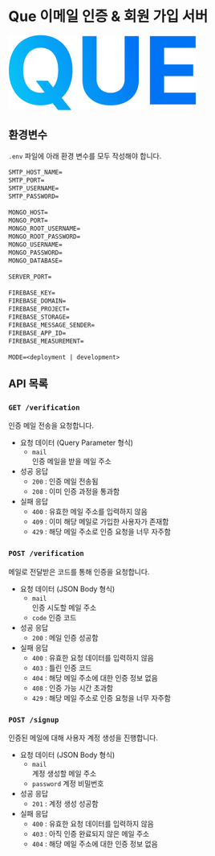# Que 이메일 인증 & 회원 가입 서버

![que-logo-big](doc/logo-big.png)

## 환경변수

`.env` 파일에 아래 환경 변수를 모두 작성해야 합니다.

```
SMTP_HOST_NAME=
SMTP_PORT=
SMTP_USERNAME=
SMTP_PASSWORD=

MONGO_HOST=
MONGO_PORT=
MONGO_ROOT_USERNAME=
MONGO_ROOT_PASSWORD=
MONGO_USERNAME=
MONGO_PASSWORD=
MONGO_DATABASE=

SERVER_PORT=

FIREBASE_KEY=
FIREBASE_DOMAIN=
FIREBASE_PROJECT=
FIREBASE_STORAGE=
FIREBASE_MESSAGE_SENDER=
FIREBASE_APP_ID=
FIREBASE_MEASUREMENT=

MODE=<deployment | development>
```

## API 목록

### `GET /verification`

인증 메일 전송을 요청합니다.

- 요청 데이터 (Query Parameter 형식)
  - `mail`  
    인증 메일을 받을 메일 주소
- 성공 응답
  - `200` : 인증 메일 전송됨
  - `208` : 이미 인증 과정을 통과함
- 실패 응답
  - `400` : 유효한 메일 주소를 입력하지 않음
  - `409` : 이미 해당 메일로 가입한 사용자가 존재함
  - `429` : 해당 메일 주소로 인증 요청을 너무 자주함

### `POST /verification`

메일로 전달받은 코드를 통해 인증을 요청합니다.

- 요청 데이터 (JSON Body 형식)
  - `mail`  
    인증 시도할 메일 주소
  - `code`
    인증 코드
- 성공 응답
  - `200` : 메일 인증 성공함
- 실패 응답
  - `400` : 유효한 요청 데이터를 입력하지 않음
  - `403` : 틀린 인증 코드
  - `404` : 해당 메일 주소에 대한 인증 정보 없음
  - `408` : 인증 가능 시간 초과함
  - `429` : 해당 메일 주소로 인증 요청을 너무 자주함

### `POST /signup`

인증된 메일에 대해 사용자 계정 생성을 진행합니다.

- 요청 데이터 (JSON Body 형식)
  - `mail`  
    계정 생성할 메일 주소
  - `password`
    계정 비밀번호
- 성공 응답
  - `201` : 계정 생성 성공함
- 실패 응답
  - `400` : 유효한 요청 데이터를 입력하지 않음
  - `403` : 아직 인증 완료되지 않은 메일 주소
  - `404` : 해당 메일 주소에 대한 인증 정보 없음
